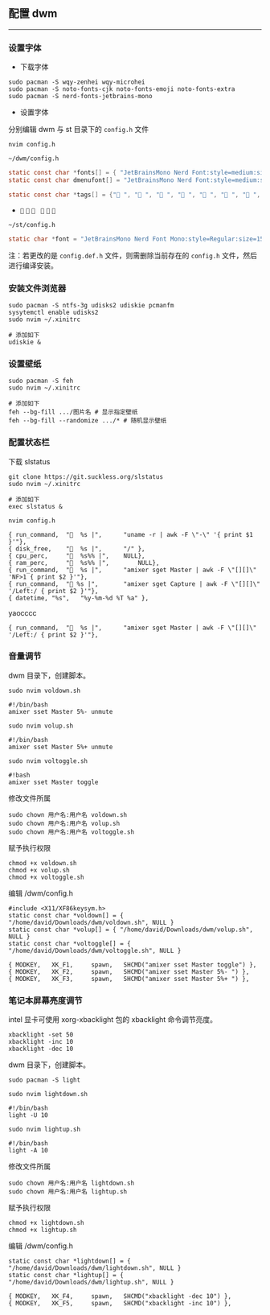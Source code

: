 ## 配置 dwm

---

### 设置字体

- 下载字体

```
sudo pacman -S wqy-zenhei wqy-microhei
sudo pacman -S noto-fonts-cjk noto-fonts-emoji noto-fonts-extra
sudo pacman -S nerd-fonts-jetbrains-mono
```

- 设置字体

分别编辑 dwm 与 st 目录下的 `config.h` 文件

```
nvim config.h
```

`~/dwm/config.h`

```c
static const char *fonts[] = { "JetBrainsMono Nerd Font:style=medium:size=13", "WenQuanYi Micro Hei:style=Regular:size=13:antialias=true:autohint=true" };
static const char dmenufont[] = "JetBrainsMono Nerd Font:style=medium:size=13";

static const char *tags[] = {" ", " ", " ", " ", " ", " ", " ", " ", " " };
```

- ``  `` ` ` `󰍮` `` `` 

`~/st/config.h`

```c
static char *font = "JetBrainsMono Nerd Font Mono:style=Regular:size=15:antialias=true:autohint=true";
```

注：若更改的是 `config.def.h` 文件，则需删除当前存在的 `config.h` 文件，然后进行编译安装。

### 安装文件浏览器

```
sudo pacman -S ntfs-3g udisks2 udiskie pcmanfm
sysytemctl enable udisks2
sudo nvim ~/.xinitrc

# 添加如下
udiskie &
```

### 设置壁纸

```
sudo pacman -S feh
sudo nvim ~/.xinitrc

# 添加如下
feh --bg-fill .../图片名 # 显示指定壁纸
feh --bg-fill --randomize .../* # 随机显示壁纸
```

### 配置状态栏

下载 slstatus

```
git clone https://git.suckless.org/slstatus
sudo nvim ~/.xinitrc

# 添加如下
exec slstatus &

nvim config.h

{ run_command,	"  %s |",		"uname -r | awk -F \"-\" '{ print $1 }'"},
{ disk_free,	"  %s |",		"/" },
{ cpu_perc,		"  %s%% |",	NULL},
{ ram_perc,		"  %s%% |",		NULL},
{ run_command,	"  %s |",		"amixer sget Master | awk -F \"[][]\" 'NF>1 { print $2 }'"},
{ run_command,	" %s |",		"amixer sget Capture | awk -F \"[][]\" '/Left:/ { print $2 }'"},
{ datetime,	"%s",	"%y-%m-%d %T %a" },
```
yaocccc

```
{ run_command,	"  %s |",		"amixer sget Master | awk -F \"[][]\" '/Left:/ { print $2 }'"},
```

### 音量调节

dwm 目录下，创建脚本。

```
sudo nvim voldown.sh

#!/bin/bash
amixer sset Master 5%- unmute

sudo nvim volup.sh

#!/bin/bash
amixer sset Master 5%+ unmute

sudo nvim voltoggle.sh

#!bash
amixer sset Master toggle
```

修改文件所属

```
sudo chown 用户名:用户名 voldown.sh
sudo chown 用户名:用户名 volup.sh
sudo chown 用户名:用户名 voltoggle.sh
```

赋予执行权限

```
chmod +x voldown.sh
chmod +x volup.sh
chmod +x voltoggle.sh
```

编辑 /dwm/config.h

```
#include <X11/XF86keysym.h>
static const char *voldown[] = { "/home/david/Downloads/dwm/voldown.sh", NULL }
static const char *volup[] = { "/home/david/Downloads/dwm/volup.sh", NULL }
static const char *voltoggle[] = { "/home/david/Downloads/dwm/voltoggle.sh", NULL }

{ MODKEY,	XK_F1,	   spawn,	SHCMD("amixer sset Master toggle") },
{ MODKEY,	XK_F2,	   spawn,	SHCMD("amixer sset Master 5%- ") },
{ MODKEY,	XK_F3,	   spawn,	SHCMD("amixer sset Master 5%+ ") },
```

### 笔记本屏幕亮度调节

intel 显卡可使用 xorg-xbacklight 包的 xbacklight 命令调节亮度。

```
xbacklight -set 50
xbacklight -inc 10
xbacklight -dec 10
```

dwm 目录下，创建脚本。

```
sudo pacman -S light

sudo nvim lightdown.sh

#!/bin/bash
light -U 10

sudo nvim lightup.sh

#!/bin/bash
light -A 10
```

修改文件所属

```
sudo chown 用户名:用户名 lightdown.sh
sudo chown 用户名:用户名 lightup.sh
```

赋予执行权限

```
chmod +x lightdown.sh
chmod +x lightup.sh
```

编辑 /dwm/config.h

```
static const char *lightdown[] = { "/home/david/Downloads/dwm/lightdown.sh", NULL }
static const char *lightup[] = { "/home/david/Downloads/dwm/lightup.sh", NULL }

{ MODKEY,	XK_F4,	   spawn,	SHCMD("xbacklight -dec 10") },
{ MODKEY,	XK_F5,	   spawn,	SHCMD("xbacklight -inc 10") },
```



